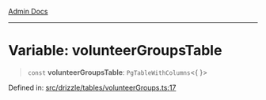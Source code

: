[Admin Docs](/)

***

# Variable: volunteerGroupsTable

> `const` **volunteerGroupsTable**: `PgTableWithColumns`\<\{ \}\>

Defined in: [src/drizzle/tables/volunteerGroups.ts:17](https://github.com/gautam-divyanshu/talawa-api/blob/de42235531e11387f0ad0479547630845dbc8b37/src/drizzle/tables/volunteerGroups.ts#L17)
